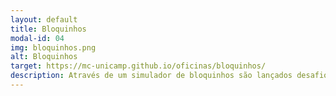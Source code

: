 ```yaml
---
layout: default
title: Bloquinhos
modal-id: 04
img: bloquinhos.png
alt: Bloquinhos
target: https://mc-unicamp.github.io/oficinas/bloquinhos/
description: Através de um simulador de bloquinhos são lançados desafios que envolvem raciocínio lógico e criatividade.
---
```

